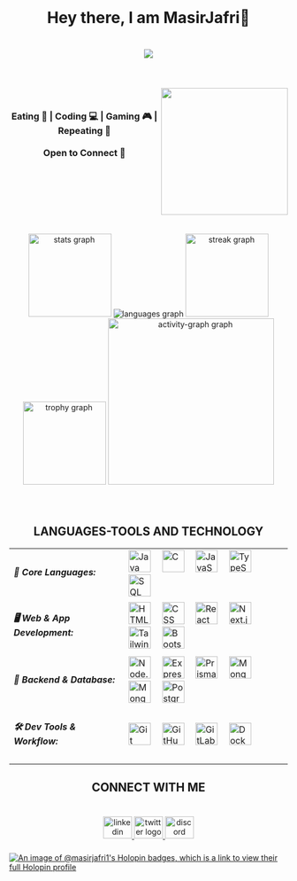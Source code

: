 <br clear="both">

<h1 align="center">Hey there, I am MasirJafri👋</h1>

###

<br clear="both">

<div align="center">
  <img src="https://visitor-badge.laobi.icu/badge?page_id=MasirJafri1.MasirJafri1&left_color=darkred" />
</div>

###

<br clear="both">

<img align="right" height="229" src="https://user-images.githubusercontent.com/74038190/225813708-98b745f2-7d22-48cf-9150-083f1b00d6c9.gif" /><br>

###

<h3 align="center">Eating 🍔 | Coding 💻 | Gaming 🎮 | Repeating 🔁<br><br>Open to Connect 🤝</h3>

###

<br clear="both">

<!-- Added space between the image and the stats -->
<div align="center">
  <br><br>
  <img src="https://github-readme-stats.vercel.app/api?username=MasirJafri1&hide_title=false&hide_rank=false&show_icons=true&include_all_commits=true&count_private=true&disable_animations=false&theme=dark&locale=en&hide_border=false&order=1" height="150" alt="stats graph" />
  <img src="https://read-me-masirjafri.vercel.app/api/top-langs?username=MasirJafri1&locale=en&hide_title=false&layout=compact&card_width=320&langs_count=4&theme=dark&hide_border=false&order=2&count_private=true" alt="languages graph" />
  <img src="https://streak-stats.demolab.com?user=MasirJafri1&locale=en&mode=daily&theme=dark&hide_border=false&border_radius=14&order=3" height="150" alt="streak graph" />
  <img src="https://github-profile-trophy.vercel.app?username=MasirJafri1&theme=dark_lover&column=-1&row=1&margin-w=8&margin-h=8&no-bg=false&no-frame=false&order=4" height="150" alt="trophy graph" />
  <img src="https://github-readme-activity-graph.vercel.app/graph?username=MasirJafri1&radius=16&theme=github-dark&area=false&order=5" height="300" alt="activity-graph graph" />
</div>

###

<br clear="both">

<h2 align="center">LANGUAGES-TOOLS AND TECHNOLOGY</h2>

<table align="center">
  <tr>
    <td><h5>🧠 Core Languages:</h5></td>
    <td>
      <img src="https://skillicons.dev/icons?i=java" height="40" alt="Java" />
      <img width="12" />
      <img src="https://skillicons.dev/icons?i=c" height="40" alt="C" />
      <img width="12" />
      <img src="https://skillicons.dev/icons?i=js" height="40" alt="JavaScript" />
      <img width="12" />
      <img src="https://skillicons.dev/icons?i=ts" height="40" alt="TypeScript" />
      <img width="12" />
      <img src="https://skillicons.dev/icons?i=sql" height="40" alt="SQL" />
    </td>
  </tr>
  
  <tr>
    <td><h5>🖥️ Web & App Development:</h5></td>
    <td>
      <img src="https://skillicons.dev/icons?i=html" height="40" alt="HTML" />
      <img width="12" />
      <img src="https://skillicons.dev/icons?i=css" height="40" alt="CSS" />
      <img width="12" />
      <img src="https://cdn.jsdelivr.net/gh/devicons/devicon/icons/react/react-original.svg" height="40" alt="React" />
      <img width="12" />
      <img src="https://skillicons.dev/icons?i=nextjs" height="40" alt="Next.js" />
      <img width="12" />
      <img src="https://skillicons.dev/icons?i=tailwind" height="40" alt="Tailwind CSS" />
      <img width="12" />
      <img src="https://skillicons.dev/icons?i=bootstrap" height="40" alt="Bootstrap" />
    </td>
  </tr>
  
  <tr>
    <td><h5>🧩 Backend & Database:</h5></td>
    <td>
      <img src="https://skillicons.dev/icons?i=nodejs" height="40" alt="Node.js" />
      <img width="12" />
      <img src="https://skillicons.dev/icons?i=express" height="40" alt="Express" />
      <img width="12" />
      <img src="https://skillicons.dev/icons?i=prisma" height="40" alt="Prisma" />
      <img width="12" />
      <img src="https://skillicons.dev/icons?i=mongodb" height="40" alt="MongoDB" />
      <img width="12" />
      <img src="https://cdn.jsdelivr.net/gh/devicons/devicon/icons/mongoose/mongoose-original.svg" height="40" alt="Mongoose" />
      <img width="12" />
      <img src="https://skillicons.dev/icons?i=postgres" height="40" alt="PostgreSQL" />
    </td>
  </tr>
  
  <tr>
    <td><h5>🛠️ Dev Tools & Workflow:</h5></td>
    <td>
      <img src="https://skillicons.dev/icons?i=git" height="40" alt="Git" />
      <img width="12" />
      <img src="https://skillicons.dev/icons?i=github" height="40" alt="GitHub" />
      <img width="12" />
      <img src="https://skillicons.dev/icons?i=gitlab" height="40" alt="GitLab" />
      <img width="12" />
      <img src="https://skillicons.dev/icons?i=docker" height="40" alt="Docker" />
    </td>
  </tr>
</table>


<h2 align="center">CONNECT WITH ME</h2>

###

<br clear="both">

<div align="center">
  <a href="https://www.linkedin.com/in/masirjafri/" target="_blank">
    <img src="https://raw.githubusercontent.com/maurodesouza/profile-readme-generator/master/src/assets/icons/social/linkedin/default.svg" width="52" height="40" alt="linkedin logo" />
  </a>
  <a href="https://x.com/MasirJafri" target="_blank">
    <img src="https://raw.githubusercontent.com/maurodesouza/profile-readme-generator/master/src/assets/icons/social/twitter/default.svg" width="52" height="40" alt="twitter logo" />
  </a>
  <a href="https://discord.com/channels/@masirjafri1" target="_blank">
    <img src="https://raw.githubusercontent.com/maurodesouza/profile-readme-generator/master/src/assets/icons/social/discord/default.svg" width="52" height="40" alt="discord logo" />
  </a>
</div>

###

<be>


[![An image of @masirjafri1's Holopin badges, which is a link to view their full Holopin profile](https://holopin.me/masirjafri1)](https://holopin.io/@masirjafri1)
